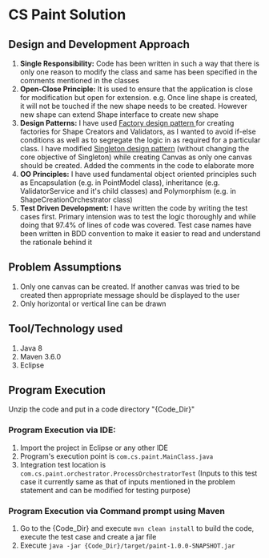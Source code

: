
# CS Paint Solution

## Design and Development Approach

<ol>
<li><b>Single Responsibility:</b> Code has been written in such a way that there is only one reason to modify the class and same has been specified in the comments mentioned in the classes</li>
<li><b>Open-Close Principle:</b> It is used to ensure that the application is close for modification but open for extension. e.g. Once line shape is created, it will not be touched if the new shape needs to be created. However new shape can extend Shape interface to create new shape</li>
<li><b>Design Patterns:</b> I have used  <u>Factory design pattern </u> for creating factories for Shape Creators and Validators, as I wanted to avoid if-else conditions as well as to segregate the logic in as required for a particular class. I have modified <u>Singleton design pattern</u> (without changing the core objective of Singleton) while creating Canvas as only one canvas should be created. Added the comments in the code to elaborate more</li>
<li><b>OO Principles:</b> I have used fundamental object oriented principles such as Encapsulation (e.g. in PointModel class), inheritance (e.g. ValidatorService and it's child classes) and Polymorphism (e.g. in ShapeCreationOrchestrator class)</li>
<li><b>Test Driven Development:</b> I have written the code by writing the test cases first. Primary intension was to test the logic thoroughly and while doing that 97.4% of lines of code was covered. 
Test case names have been written in BDD convention to make it easier to read and understand the rationale behind it</li>
</ol>

## Problem Assumptions
<ol>
<li>Only one canvas can be created. If another canvas was tried to be created then appropriate message should be displayed to the user</li>
<li>Only horizontal or vertical line can be drawn</li>
</ol>

## Tool/Technology used
<ol>
<li>Java 8</li>
<li>Maven 3.6.0</li>
<li>Eclipse</li>
</ol>

## Program Execution 
Unzip the code and put in a code directory "{Code_Dir}" 

### Program Execution via IDE:
1. Import the project in Eclipse or any other IDE 
2. Program's execution point is `com.cs.paint.MainClass.java`
3. Integration test location is `com.cs.paint.orchestrator.ProcessOrchestratorTest` (Inputs to this test case it currently same as that of inputs mentioned in the problem statement and can be modified for testing purpose)

### Program Execution via Command prompt using Maven
1. Go to the {Code_Dir} and execute `mvn clean install` to build the code, execute the test case and create a jar file
2. Execute `java -jar {Code_Dir}/target/paint-1.0.0-SNAPSHOT.jar`